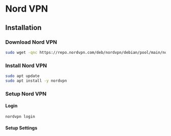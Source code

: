 # Nord VPN

## Installation

### Download Nord VPN

``` sh
sudo wget -qnc https://repo.nordvpn.com/deb/nordvpn/debian/pool/main/nordvpn-release_1.0.0_all.deb
```
### Install Nord VPN

``` sh
sudo apt update
sudo apt install -y nordvpn
```

### Setup Nord VPN

#### Login

``` sh
nordvpn login
```

#### Setup Settings
